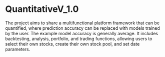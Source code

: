 # QuantitativeV_1.0
The project aims to share a multifunctional platform framework that can be quantified, where prediction accuracy can be replaced with models trained by the user. The example model accuracy is generally average. It includes backtesting, analysis, portfolio, and trading functions, allowing users to select their own stocks, create their own stock pool, and set date parameters.
